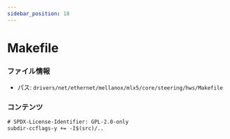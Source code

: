 ```yaml
---
sidebar_position: 18
---
```

# Makefile

### ファイル情報

- パス: `drivers/net/ethernet/mellanox/mlx5/core/steering/hws/Makefile`

### コンテンツ

```txt
# SPDX-License-Identifier: GPL-2.0-only
subdir-ccflags-y += -I$(src)/..

```

